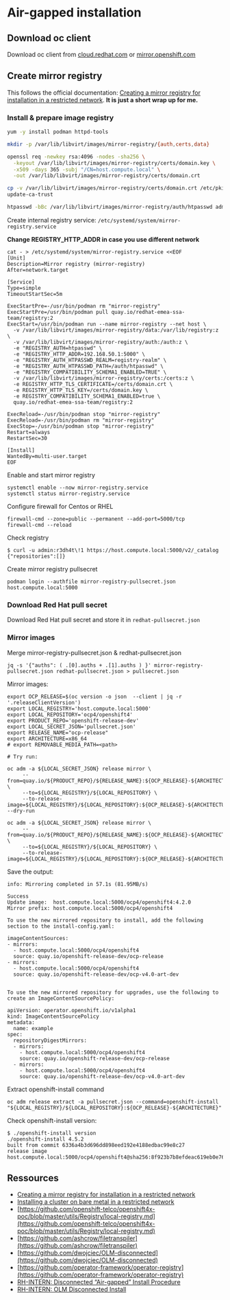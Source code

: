 # Air-gapped installation

## Download oc client

Download oc client from [cloud.redhat.com](https://cloud.redhat.com/openshift/) or [mirror.openshift.com](https://mirror.openshift.com/pub/openshift-v4/clients/ocp/latest/)

## Create mirror registry

This follows the official documentation: [Creating a mirror registry for installation in a restricted network](https://docs.openshift.com/container-platform/latest/installing/install_config/installing-restricted-networks-preparations.html). **It is just a short wrap up for me.**

### Install & prepare image registry
```bash
yum -y install podman httpd-tools

mkdir -p /var/lib/libvirt/images/mirror-registry/{auth,certs,data}

openssl req -newkey rsa:4096 -nodes -sha256 \
  -keyout /var/lib/libvirt/images/mirror-registry/certs/domain.key \
  -x509 -days 365 -subj "/CN=host.compute.local" \
  -out /var/lib/libvirt/images/mirror-registry/certs/domain.crt

cp -v /var/lib/libvirt/images/mirror-registry/certs/domain.crt /etc/pki/ca-trust/source/anchors/
update-ca-trust

htpasswd -bBc /var/lib/libvirt/images/mirror-registry/auth/htpasswd admin r3dh4t\!1
```

Create internal registry service: `/etc/systemd/system/mirror-registry.service`

**Change REGISTRY_HTTP_ADDR in case you use different network**

```
cat - > /etc/systemd/system/mirror-registry.service <<EOF
[Unit]
Description=Mirror registry (mirror-registry)
After=network.target

[Service]
Type=simple
TimeoutStartSec=5m

ExecStartPre=-/usr/bin/podman rm "mirror-registry"
ExecStartPre=/usr/bin/podman pull quay.io/redhat-emea-ssa-team/registry:2
ExecStart=/usr/bin/podman run --name mirror-registry --net host \
  -v /var/lib/libvirt/images/mirror-registry/data:/var/lib/registry:z \
  -v /var/lib/libvirt/images/mirror-registry/auth:/auth:z \
  -e "REGISTRY_AUTH=htpasswd" \
  -e "REGISTRY_HTTP_ADDR=192.168.50.1:5000" \
  -e "REGISTRY_AUTH_HTPASSWD_REALM=registry-realm" \
  -e "REGISTRY_AUTH_HTPASSWD_PATH=/auth/htpasswd" \
  -e "REGISTRY_COMPATIBILITY_SCHEMA1_ENABLED=TRUE" \
  -v /var/lib/libvirt/images/mirror-registry/certs:/certs:z \
  -e REGISTRY_HTTP_TLS_CERTIFICATE=/certs/domain.crt \
  -e REGISTRY_HTTP_TLS_KEY=/certs/domain.key \
  -e REGISTRY_COMPATIBILITY_SCHEMA1_ENABLED=true \
  quay.io/redhat-emea-ssa-team/registry:2

ExecReload=-/usr/bin/podman stop "mirror-registry"
ExecReload=-/usr/bin/podman rm "mirror-registry"
ExecStop=-/usr/bin/podman stop "mirror-registry"
Restart=always
RestartSec=30

[Install]
WantedBy=multi-user.target
EOF
```

Enable and start mirror registry
```
systemctl enable --now mirror-registry.service
systemctl status mirror-registry.service
```

Configure firewall for Centos or RHEL
```
firewall-cmd --zone=public --permanent --add-port=5000/tcp
firewall-cmd --reload
```

Check registry
```
$ curl -u admin:r3dh4t\!1 https://host.compute.local:5000/v2/_catalog
{"repositories":[]}
```

Create mirror registry pullsecret
```
podman login --authfile mirror-registry-pullsecret.json host.compute.local:5000
```

### Download Red Hat pull secret

Download Red Hat pull secret and store it in `redhat-pullsecret.json`

### Mirror images

Merge  mirror-registry-pullsecret.json & redhat-pullsecret.json
```
jq -s '{"auths": ( .[0].auths + .[1].auths ) }' mirror-registry-pullsecret.json redhat-pullsecret.json > pullsecret.json
```

Mirror images:
```
export OCP_RELEASE=$(oc version -o json  --client | jq -r '.releaseClientVersion')
export LOCAL_REGISTRY='host.compute.local:5000'
export LOCAL_REPOSITORY='ocp4/openshift4'
export PRODUCT_REPO='openshift-release-dev'
export LOCAL_SECRET_JSON='pullsecret.json'
export RELEASE_NAME="ocp-release"
export ARCHITECTURE=x86_64
# export REMOVABLE_MEDIA_PATH=<path>

# Try run:

oc adm -a ${LOCAL_SECRET_JSON} release mirror \
     --from=quay.io/${PRODUCT_REPO}/${RELEASE_NAME}:${OCP_RELEASE}-${ARCHITECTURE} \
     --to=${LOCAL_REGISTRY}/${LOCAL_REPOSITORY} \
     --to-release-image=${LOCAL_REGISTRY}/${LOCAL_REPOSITORY}:${OCP_RELEASE}-${ARCHITECTURE} --dry-run

oc adm -a ${LOCAL_SECRET_JSON} release mirror \
     --from=quay.io/${PRODUCT_REPO}/${RELEASE_NAME}:${OCP_RELEASE}-${ARCHITECTURE} \
     --to=${LOCAL_REGISTRY}/${LOCAL_REPOSITORY} \
     --to-release-image=${LOCAL_REGISTRY}/${LOCAL_REPOSITORY}:${OCP_RELEASE}-${ARCHITECTURE}

```

Save the output:
```
info: Mirroring completed in 57.1s (81.95MB/s)

Success
Update image:  host.compute.local:5000/ocp4/openshift4:4.2.0
Mirror prefix: host.compute.local:5000/ocp4/openshift4

To use the new mirrored repository to install, add the following section to the install-config.yaml:

imageContentSources:
- mirrors:
  - host.compute.local:5000/ocp4/openshift4
  source: quay.io/openshift-release-dev/ocp-release
- mirrors:
  - host.compute.local:5000/ocp4/openshift4
  source: quay.io/openshift-release-dev/ocp-v4.0-art-dev


To use the new mirrored repository for upgrades, use the following to create an ImageContentSourcePolicy:

apiVersion: operator.openshift.io/v1alpha1
kind: ImageContentSourcePolicy
metadata:
  name: example
spec:
  repositoryDigestMirrors:
  - mirrors:
    - host.compute.local:5000/ocp4/openshift4
    source: quay.io/openshift-release-dev/ocp-release
  - mirrors:
    - host.compute.local:5000/ocp4/openshift4
    source: quay.io/openshift-release-dev/ocp-v4.0-art-dev
```

Extract openshift-install command
```
oc adm release extract -a pullsecret.json --command=openshift-install "${LOCAL_REGISTRY}/${LOCAL_REPOSITORY}:${OCP_RELEASE}-${ARCHITECTURE}"
```

Check openshift-install version:
```
$ ./openshift-install version
./openshift-install 4.5.2
built from commit 6336a4b3d696dd898eed192e4188edbac99e8c27
release image host.compute.local:5000/ocp4/openshift4@sha256:8f923b7b8efdeac619eb0e7697106c1d17dd3d262c49d8742b38600417cf7d1d
```



## Ressources

* [Creating a mirror registry for installation in a restricted network](https://docs.openshift.com/container-platform/4.2/installing/installing_restricted_networks/installing-restricted-networks-preparations.html)
* [Installing a cluster on bare metal in a restricted network](https://docs.openshift.com/container-platform/4.2/installing/installing\_restricted\_networks/installing-restricted-networks-bare-metal.html)
* [https://github.com/openshift-telco/openshift4x-poc/blob/master/utils/Registry/local-registry.md](https://github.com/openshift-telco/openshift4x-poc/blob/master/utils/Registry/local-registry.md)
* [https://github.com/ashcrow/filetranspiler](https://github.com/ashcrow/filetranspiler)
* [https://github.com/dwojciec/OLM-disconnected](https://github.com/dwojciec/OLM-disconnected)
* [https://github.com/operator-framework/operator-registry](https://github.com/operator-framework/operator-registry)
* [RH-INTERN: Disconnected “Air-gapped” Install Procedure](https://docs.google.com/document/d/10Wu-HRiQEZSdzroXeJKXyjcjcgBHUk3JRBNIpHlEd1A/edit\#)
* [RH-INTERN: OLM Disconnected Install](https://docs.google.com/document/d/1qTxpu_lyNxAH6Xbrqpk3bAj9WtwNH34f16JN4IxzOvg/edit#heading=h.de2g76xqzjd3)

